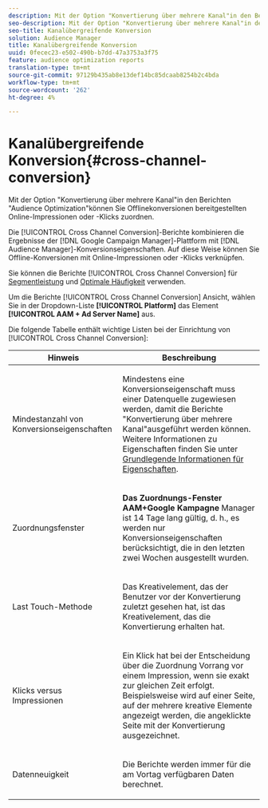 ```yaml
---
description: Mit der Option "Konvertierung über mehrere Kanal"in den Berichten "Audience Optimization"können Sie Offlinekonversionen bereitgestellten Online-Impressionen oder -Klicks zuordnen.
seo-description: Mit der Option "Konvertierung über mehrere Kanal"in den Berichten "Audience Optimization"können Sie Offlinekonversionen bereitgestellten Online-Impressionen oder -Klicks zuordnen.
seo-title: Kanalübergreifende Konversion
solution: Audience Manager
title: Kanalübergreifende Konversion
uuid: 0fecec23-e502-490b-b7dd-47a3753a3f75
feature: audience optimization reports
translation-type: tm+mt
source-git-commit: 97129b435ab8e13def14bc85dcaab8254b2c4bda
workflow-type: tm+mt
source-wordcount: '262'
ht-degree: 4%

---
```



# Kanalübergreifende Konversion{#cross-channel-conversion}

Mit der Option &quot;Konvertierung über mehrere Kanal&quot;in den Berichten &quot;Audience Optimization&quot;können Sie Offlinekonversionen bereitgestellten Online-Impressionen oder -Klicks zuordnen.

Die [!UICONTROL Cross Channel Conversion]-Berichte kombinieren die Ergebnisse der [!DNL Google Campaign Manager]-Plattform mit [!DNL Audience Manager]-Konversionseigenschaften. Auf diese Weise können Sie Offline-Konversionen mit Online-Impressionen oder -Klicks verknüpfen.

Sie können die Berichte [!UICONTROL Cross Channel Conversion] für [Segmentleistung](../../../reporting/audience-optimization-reports/aor-advertisers/segment-performance.md) und [Optimale Häufigkeit](../../../reporting/audience-optimization-reports/aor-advertisers/optimal-frequency.md) verwenden.

Um die Berichte [!UICONTROL Cross Channel Conversion] Ansicht, wählen Sie in der Dropdown-Liste **[!UICONTROL Platform]** das Element **[!UICONTROL AAM + Ad Server Name]** aus.

Die folgende Tabelle enthält wichtige Listen bei der Einrichtung von [!UICONTROL Cross Channel Conversion]:

<table id="table_62590B4AB7624B619EC9AA8FF89722C9"> 
 <thead> 
  <tr> 
   <th class="entry"> Hinweis </th> 
   <th class="entry"> Beschreibung </th> 
  </tr> 
 </thead>
 <tbody> 
  <tr> 
   <td colname="col01"> <p>Mindestanzahl von Konversionseigenschaften </p> </td> 
   <td colname="col1"> <p>Mindestens eine Konversionseigenschaft muss einer Datenquelle zugewiesen werden, damit die Berichte <span class="wintitle"> "Konvertierung über mehrere Kanal</span>"ausgeführt werden können. Weitere Informationen zu Eigenschaften finden Sie unter <a href="../../../features/traits/create-onboarded-rule-based-traits.md"> Grundlegende Informationen für Eigenschaften</a>. </p> </td> 
  </tr>
  <tr> 
   <td> <p>Zuordnungsfenster </p> </td> 
   <td> <p> <b><span class="uicontrol"> Das Zuordnungs-Fenster AAM+Google Kampagne </span></b> Manager ist 14 Tage lang gültig, d. h., es werden nur Konversionseigenschaften berücksichtigt, die in den letzten zwei Wochen ausgestellt wurden. </p> </td> 
  </tr> 
  <tr> 
   <td> <p>Last Touch-Methode </p> </td> 
   <td> <p>Das Kreativelement, das der Benutzer vor der Konvertierung zuletzt gesehen hat, ist das Kreativelement, das die Konvertierung erhalten hat. </p> </td> 
  </tr> 
  <tr> 
   <td> <p>Klicks versus Impressionen </p> </td> 
   <td> <p>Ein Klick hat bei der Entscheidung über die Zuordnung Vorrang vor einem Impression, wenn sie exakt zur gleichen Zeit erfolgt. Beispielsweise wird auf einer Seite, auf der mehrere kreative Elemente angezeigt werden, die angeklickte Seite mit der Konvertierung ausgezeichnet. </p> </td> 
  </tr> 
  <tr> 
   <td> <p>Datenneuigkeit </p> </td> 
   <td> <p>Die Berichte werden immer für die am Vortag verfügbaren Daten berechnet. </p> </td> 
  </tr> 
 </tbody> 
</table>
